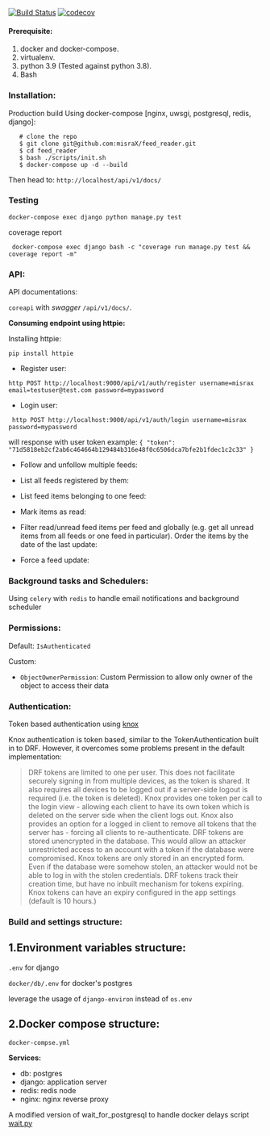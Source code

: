 [![Build Status](https://travis-ci.org/misraX/feed_reader.svg?branch=main)](https://travis-ci.org/misraX/feed_reader)
[![codecov](https://codecov.io/gh/misraX/feed_reader/branch/master/graph/badge.svg)](https://codecov.io/gh/misraX/feed_reader)

#### Prerequisite:

1. docker and docker-compose.
2. virtualenv.
3. python 3.9 (Tested against python 3.8).
6. Bash

### Installation:

Production build Using docker-compose [nginx, uwsgi, postgresql, redis, django]:

       # clone the repo
       $ git clone git@github.com:misraX/feed_reader.git
       $ cd feed_reader
       $ bash ./scripts/init.sh
       $ docker-compose up -d --build

Then head to: `http://localhost/api/v1/docs/`


### Testing

`docker-compose exec django python manage.py test`

coverage report

` docker-compose exec django bash -c "coverage run manage.py test && coverage report -m"`

### API:

API documentations:

`coreapi` with _swagger_ `/api/v1/docs/`.

**Consuming endpoint using httpie:**

Installing httpie:

`pip install httpie`

- Register user:

`http POST http://localhost:9000/api/v1/auth/register username=misrax email=testuser@test.com password=mypassword`

- Login user:

` http POST http://localhost:9000/api/v1/auth/login username=misrax password=mypassword`

will response with user token example: `{ "token": "71d5818eb2cf2ab6c464664b129484b316e48f0c6506dca7bfe2b1fdec1c2c33" }`

- Follow and unfollow multiple feeds:

- List all feeds registered by them:

- List feed items belonging to one feed:

- Mark items as read:

- Filter read/unread feed items per feed and globally (e.g. get all unread items from all feeds or one feed in particular). Order the items by the date of the last update:

- Force a feed update:

### Background tasks and Schedulers:

Using `celery` with `redis` to handle email notifications and background scheduler

### Permissions:

Default: `IsAuthenticated`

Custom:

- `ObjectOwnerPermission`: Custom Permission to allow only owner of the object to access their data

### Authentication:

Token based authentication using [knox](https://github.com/James1345/django-rest-knox)

Knox authentication is token based, similar to the TokenAuthentication built in to DRF. However, it overcomes some
problems present in the default implementation:

> DRF tokens are limited to one per user. This does not facilitate securely signing in from multiple devices, as the token is shared. It also requires all devices to be logged out if a server-side logout is required (i.e. the token is deleted).
> Knox provides one token per call to the login view - allowing each client to have its own token which is deleted on the server side when the client logs out.
> Knox also provides an option for a logged in client to remove all tokens that the server has - forcing all clients to re-authenticate.
> DRF tokens are stored unencrypted in the database. This would allow an attacker unrestricted access to an account with a token if the database were compromised.
> Knox tokens are only stored in an encrypted form. Even if the database were somehow stolen, an attacker would not be able to log in with the stolen credentials.
> DRF tokens track their creation time, but have no inbuilt mechanism for tokens expiring. Knox tokens can have an expiry configured in the app settings (default is 10 hours.)

### Build and settings structure:

1.**Environment variables structure:**
---

`.env` for django

`docker/db/.env` for docker's postgres

leverage the usage of `django-environ` instead of `os.env`

2.**Docker compose structure:**
---

`docker-compse.yml`

**Services:**

- db: postgres <br>
- django: application server <br>
- redis: redis node <br>
- nginx: nginx reverse proxy

A modified version of wait_for_postgresql to handle docker delays script [wait.py](https://github.com/agconti/wait-for-postgres/blob/master/wait_for_postgres/wait.py)
